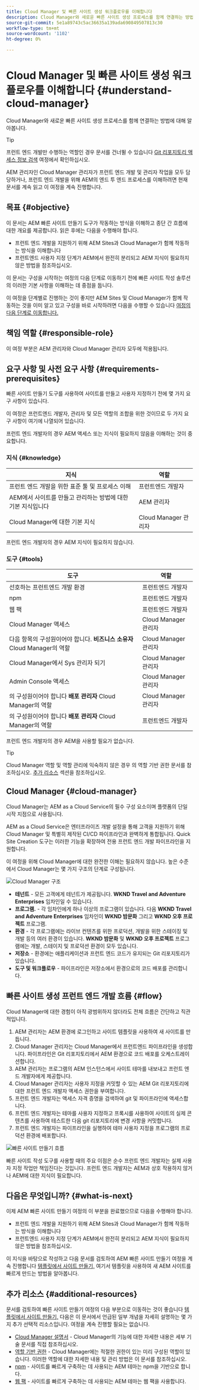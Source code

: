 ```yaml
---
title: Cloud Manager 및 빠른 사이트 생성 워크플로우를 이해합니다
description: Cloud Manager와 새로운 빠른 사이트 생성 프로세스를 함께 연결하는 방법에 대해 알아봅니다.
source-git-commit: 5e1a89743c5ac36635a139ada690849507813c30
workflow-type: tm+mt
source-wordcount: '1102'
ht-degree: 0%

---
```



# Cloud Manager 및 빠른 사이트 생성 워크플로우를 이해합니다 {#understand-cloud-manager}

Cloud Manager와 새로운 빠른 사이트 생성 프로세스를 함께 연결하는 방법에 대해 알아봅니다.

>[!TIP]
>
>프런트 엔드 개발만 수행하는 역할인 경우 문서를 건너뛸 수 있습니다 [Git 리포지토리 액세스 정보 검색](retrieve-access.md) 여정에서 확인하십시오.
>
>AEM 관리자인 Cloud Manager 관리자가 프런트 엔드 개발 및 관리자 작업을 모두 담당하거나, 프런트 엔드 개발을 위해 AEM의 엔드 투 엔드 프로세스를 이해하려면 현재 문서를 계속 읽고 이 여정을 계속 진행합니다.

## 목표 {#objective}

이 문서는 AEM 빠른 사이트 만들기 도구가 작동하는 방식을 이해하고 종단 간 흐름에 대한 개요를 제공합니다. 읽은 후에는 다음을 수행해야 합니다.

* 프런트 엔드 개발을 지원하기 위해 AEM Sites과 Cloud Manager가 함께 작동하는 방식을 이해합니다
* 프런트엔드 사용자 지정 단계가 AEM에서 완전히 분리되고 AEM 지식이 필요하지 않은 방법을 참조하십시오.

이 문서는 구성을 시작하는 여정의 다음 단계로 이동하기 전에 빠른 사이트 작성 솔루션의 이러한 기본 사항을 이해하는 데 중점을 둡니다.

이 여정을 단계별로 진행하는 것이 좋지만 AEM Sites 및 Cloud Manager가 함께 작동하는 것을 이미 알고 있고 구성을 바로 시작하려면 다음을 수행할 수 있습니다 [여정의 다음 단계로 이동합니다.](create-site.md)

## 책임 역할 {#responsible-role}

이 여정 부분은 AEM 관리자와 Cloud Manager 관리자 모두에 적용됩니다.

## 요구 사항 및 사전 요구 사항 {#requirements-prerequisites}

빠른 사이트 만들기 도구를 사용하여 사이트를 만들고 사용자 지정하기 전에 몇 가지 요구 사항이 있습니다.

이 여정은 프런트엔드 개발자, 관리자 및 모든 역할의 조합을 위한 것이므로 두 가지 요구 사항이 여기에 나열되어 있습니다.

프런트 엔드 개발자의 경우 AEM 액세스 또는 지식이 필요하지 않음을 이해하는 것이 중요합니다.

### 지식 {#knowledge}

| 지식 | 역할 |
|---|---|
| 프런트 엔드 개발을 위한 표준 툴 및 프로세스 이해 | 프런트엔드 개발자 |
| AEM에서 사이트를 만들고 관리하는 방법에 대한 기본 지식입니다 | AEM 관리자 |
| Cloud Manager에 대한 기본 지식 | Cloud Manager 관리자 |

프런트 엔드 개발자의 경우 AEM 지식이 필요하지 않습니다.

### 도구 {#tools}

| 도구 | 역할 |
|---|---|
| 선호하는 프런트엔드 개발 환경 | 프런트엔드 개발자 |
| npm | 프런트엔드 개발자 |
| 웹 팩 | 프런트엔드 개발자 |
| Cloud Manager 액세스 | Cloud Manager 관리자 |
| 다음 항목의 구성원이어야 합니다. **비즈니스 소유자** Cloud Manager의 역할 | Cloud Manager 관리자 |
| Cloud Manager에서 Sys 관리자 되기 | Cloud Manager 관리자 |
| Admin Console 액세스 | Cloud Manager 관리자 |
| 의 구성원이어야 합니다 **배포 관리자** Cloud Manager의 역할 | Cloud Manager 관리자 |
| 의 구성원이어야 합니다 **배포 관리자** Cloud Manager의 역할 | 프런트엔드 개발자 |

프런트 엔드 개발자의 경우 AEM을 사용할 필요가 없습니다.

>[!TIP]
>
>Cloud Manager 역할 및 역할 관리에 익숙하지 않은 경우 의 역할 기반 권한 문서를 참조하십시오. [추가 리소스](#additional-resources) 섹션을 참조하십시오.

## Cloud Manager {#cloud-manager}

Cloud Manager는 AEM as a Cloud Service의 필수 구성 요소이며 플랫폼의 단일 시작 지점으로 사용됩니다.

AEM as a Cloud Service은 엔터프라이즈 개발 설정을 통해 고객을 지원하기 위해 Cloud Manager 및 특별히 제작된 CI/CD 파이프라인과 완벽하게 통합됩니다. Quick Site Creation 도구는 이러한 기능을 확장하여 전용 프런트 엔드 개발 파이프라인을 지원합니다.

이 여정을 위해 Cloud Manager에 대한 완전한 이해는 필요하지 않습니다. 높은 수준에서 Cloud Manager는 몇 가지 구조의 단계로 구성됩니다.

![Cloud Manager 구조](assets/cloud-manager-structure.png)

* **테넌트** - 모든 고객에게 테넌트가 제공됩니다. **WKND Travel and Adventure Enterprises** 임차인일 수 있습니다.
* **프로그램.** - 각 임차인에게 하나 이상의 프로그램이 있습니다. 다음 **WKND Travel and Adventure Enterprises** 임차인이 **WKND 밤문화** 그리고 **WKND 오후 프로젝트** 프로그램.
* **환경** - 각 프로그램에는 라이브 컨텐츠를 위한 프로덕션, 개발을 위한 스테이징 및 개발 등의 여러 환경이 있습니다. **WKND 밤문화** 및 **WKND 오후 프로젝트** 프로그램에는 개발, 스테이지 및 프로덕션 환경이 모두 있습니다.
* **저장소** - 환경에는 애플리케이션과 프런트 엔드 코드가 유지되는 Git 리포지토리가 있습니다.
* **도구 및 워크플로우** - 파이프라인은 저장소에서 환경으로의 코드 배포를 관리합니다.

## 빠른 사이트 생성 프런트 엔드 개발 흐름 {#flow}

Cloud Manager에 대한 경험이 아직 광범위하지 않더라도 전체 흐름은 간단하고 직관적입니다.

1. AEM 관리자는 AEM 환경에 로그인하고 사이트 템플릿을 사용하여 새 사이트를 만듭니다.
1. Cloud Manager 관리자는 Cloud Manager에서 프런트엔드 파이프라인을 생성합니다. 파이프라인은 Git 리포지토리에서 AEM 환경으로 코드 배포를 오케스트레이션합니다.
1. AEM 관리자는 프로그램의 AEM 인스턴스에서 사이트 테마를 내보내고 프런트 엔드 개발자에게 제공합니다.
1. Cloud Manager 관리자는 사용자 지정을 커밋할 수 있는 AEM Git 리포지토리에 대한 프런트 엔드 개발자 액세스 권한을 부여합니다.
1. 프런트 엔드 개발자는 액세스 자격 증명을 검색하여 git 및 파이프라인에 액세스합니다.
1. 프런트 엔드 개발자는 테마를 사용자 지정하고 프록시를 사용하여 사이트의 실제 콘텐츠를 사용하여 테스트한 다음 git 리포지토리에 변경 사항을 커밋합니다.
1. 프런트 엔드 개발자는 파이프라인을 실행하여 테마 사용자 지정을 프로그램의 프로덕션 환경에 배포합니다.

![빠른 사이트 만들기 흐름](assets/qsc-flow.png)

빠른 사이트 작성 도구를 사용할 때의 주요 이점은 순수 프런트 엔드 개발자는 실제 사용자 지정 작업만 책임진다는 것입니다. 프런트 엔드 개발자는 AEM과 상호 작용하지 않거나 AEM에 대한 지식이 필요합니다.

## 다음은 무엇입니까? {#what-is-next}

이제 AEM 빠른 사이트 만들기 여정의 이 부분을 완료했으므로 다음을 수행해야 합니다.

* 프런트 엔드 개발을 지원하기 위해 AEM Sites과 Cloud Manager가 함께 작동하는 방식을 이해합니다
* 프런트엔드 사용자 지정 단계가 AEM에서 완전히 분리되고 AEM 지식이 필요하지 않은 방법을 참조하십시오.

이 지식을 바탕으로 작성하고 다음 문서를 검토하여 AEM 빠른 사이트 만들기 여정을 계속 진행합니다 [템플릿에서 사이트 만들기,](create-site.md) 여기서 템플릿을 사용하여 새 AEM 사이트를 빠르게 만드는 방법을 알아봅니다.

## 추가 리소스 {#additional-resources}

문서를 검토하여 빠른 사이트 만들기 여정의 다음 부분으로 이동하는 것이 좋습니다 [템플릿에서 사이트 만들기,](create-site.md) 다음은 이 문서에서 언급된 일부 개념을 자세히 설명하는 몇 가지 추가 선택적 리소스입니다. 여정을 계속 진행할 필요는 없습니다.

* [Cloud Manager 설명서](https://experienceleague.adobe.com/docs/experience-manager-cloud-service/onboarding/onboarding-concepts/cloud-manager-introduction.html) - Cloud Manager의 기능에 대한 자세한 내용은 세부 기술 문서를 직접 참조하십시오.
* [역할 기반 권한](https://experienceleague.adobe.com/docs/experience-manager-cloud-manager/using/requirements/role-based-permissions.html) - Cloud Manager에는 적절한 권한이 있는 미리 구성된 역할이 있습니다. 이러한 역할에 대한 자세한 내용 및 관리 방법은 이 문서를 참조하십시오.
* [npm](https://www.npmjs.com) - 사이트를 빠르게 구축하는 데 사용되는 AEM 테마는 npm을 기반으로 합니다.
* [웹 팩](https://webpack.js.org) - 사이트를 빠르게 구축하는 데 사용되는 AEM 테마는 웹 팩을 사용합니다.
